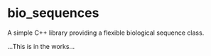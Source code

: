 # bio_sequences
A simple C++ library providing a flexible biological sequence class.

...This is in the works...

